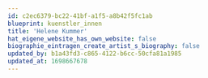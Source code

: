 ```yaml
---
id: c2ec6379-bc22-41bf-a1f5-a8b42f5fc1ab
blueprint: kuenstler_innen
title: 'Helene Kummer'
hat_eigene_website_has_own_website: false
biographie_eintragen_create_artist_s_biography: false
updated_by: b1a43fd3-c865-4122-b6cc-50cfa81a1985
updated_at: 1698667678
---
```

